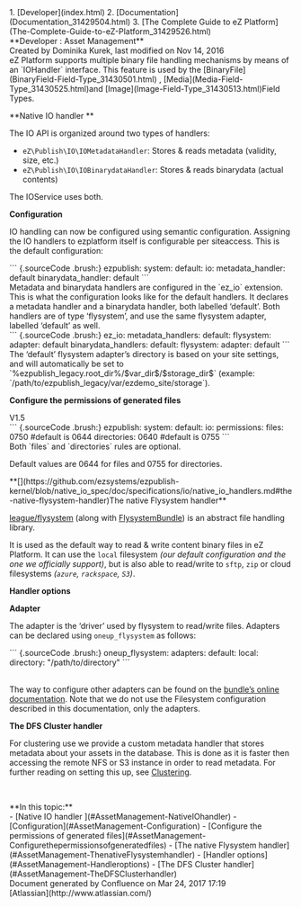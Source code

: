 <div id="page">
<div id="main" class="aui-page-panel">
<div id="main-header">
<div id="breadcrumb-section">
1.  [Developer](index.html)
2.  [Documentation](Documentation_31429504.html)
3.  [The Complete Guide to eZ
    Platform](The-Complete-Guide-to-eZ-Platform_31429526.html)

</div>
**Developer : Asset Management**

</div>
<div id="content" class="view">
<div class="page-metadata">
Created by Dominika Kurek, last modified on Nov 14, 2016

</div>
<div id="main-content" class="wiki-content group">
<div class="contentLayout2">
<div class="columnLayout two-right-sidebar"
data-layout="two-right-sidebar">
<div class="cell normal" data-type="normal">
<div class="innerCell">
eZ Platform supports multiple binary file handling mechanisms by means
of an `IOHandler` interface. This feature is used by the
[BinaryFile](BinaryField-Field-Type_31430501.html) ,
[Media](Media-Field-Type_31430525.html)and
[Image](Image-Field-Type_31430513.html)Field Types.

**Native IO handler **

The IO API is organized around two types of handlers:

-   `eZ\Publish\IO\IOMetadataHandler`: Stores & reads metadata
    (validity, size, etc.)
-   `eZ\Publish\IO\IOBinarydataHandler`: Stores & reads binarydata
    (actual contents)

The IOService uses both.

**Configuration**

IO handling can now be configured using semantic configuration.
Assigning the IO handlers to ezplatform itself is configurable per
siteaccess. This is the default configuration:

<div class="code panel pdl" style="border-width: 1px;">
<div class="codeContent panelContent pdl">
``` {.sourceCode .brush:}
ezpublish:
    system:
        default:
            io:
                metadata_handler: default
                binarydata_handler: default
```

</div>
</div>
Metadata and binarydata handlers are configured in the `ez_io`
extension. This is what the configuration looks like for the default
handlers. It declares a metadata handler and a binarydata handler, both
labelled ‘default’. Both handlers are of type ‘flysystem’, and use the
same flysystem adapter, labelled ‘default’ as well.

<div class="code panel pdl" style="border-width: 1px;">
<div class="codeContent panelContent pdl">
``` {.sourceCode .brush:}
ez_io:
    metadata_handlers:
        default:
            flysystem:
                adapter: default
    binarydata_handlers:
        default:
            flysystem:
                adapter: default
```

</div>
</div>
<div class="action-body flooded">
The ‘default’ flysystem adapter’s directory is based on your site
settings, and will automatically be set to
`%ezpublish_legacy.root_dir%/$var_dir$/$storage_dir$` (example:
`/path/to/ezpublish_legacy/var/ezdemo_site/storage`).

**Configure the permissions of generated files**

<div class="syntaxplugin">
V1.5

<div class="code panel pdl" style="border-width: 1px;">
<div class="codeContent panelContent pdl">
``` {.sourceCode .brush:}
ezpublish:
    system:
        default:
            io:
                permissions: 
                    files: 0750 #default is 0644
                    directories: 0640 #default is 0755
```

</div>
</div>
Both `files` and `directories` rules are optional.

Default values are 0644 for files and 0755 for directories.

</div>
</div>
**[](https://github.com/ezsystems/ezpublish-kernel/blob/native_io_spec/doc/specifications/io/native_io_handlers.md#the-native-flysystem-handler)The
native Flysystem handler**

[league/flysystem](https://github.com/ezsystems/ezpublish-kernel/blob/native_io_spec/doc/specifications/io/flysystem.thephpleague.com)
(along with
[FlysystemBundle](https://github.com/1up-lab/OneupFlysystemBundle/)) is
an abstract file handling library.

It is used as the default way to read & write content binary files in eZ
Platform. It can use the `local` filesystem *(our default configuration
and the one we officially support)*, but is also able to read/write to
`sftp`, `zip` or cloud filesystems *(`azure`, `rackspace`, `S3`)*.

**Handler options**

**Adapter**

The adapter is the ‘driver’ used by flysystem to read/write files.
Adapters can be declared using `oneup_flysystem` as follows:

<div class="code panel pdl" style="border-width: 1px;">
<div class="codeContent panelContent pdl">
``` {.sourceCode .brush:}
oneup_flysystem:
    adapters:
        default:
            local:
                directory: "/path/to/directory"
```

</div>
</div>
 

The way to configure other adapters can be found on the [bundle’s online
documentation](https://github.com/1up-lab/OneupFlysystemBundle/blob/master/Resources/doc/index.md#step3-configure-your-filesystems).
Note that we do not use the Filesystem configuration described in this
documentation, only the adapters.

**The DFS Cluster handler**

For clustering use we provide a custom metadata handler that stores
metadata about your assets in the database. This is done as it is faster
then accessing the remote NFS or S3 instance in order to read metadata.
For further reading on setting this up,
see [Clustering](Clustering_31430387.html).

 

</div>
</div>
<div class="cell aside" data-type="aside">
<div class="innerCell">
**In this topic:**

<div class="toc-macro rbtoc1490375995079">
-   [Native IO handler ](#AssetManagement-NativeIOhandler)
    -   [Configuration](#AssetManagement-Configuration)
        -   [Configure the permissions of generated
            files](#AssetManagement-Configurethepermissionsofgeneratedfiles)
    -   [The native Flysystem
        handler](#AssetManagement-ThenativeFlysystemhandler)
        -   [Handler options](#AssetManagement-Handleroptions)
    -   [The DFS Cluster handler](#AssetManagement-TheDFSClusterhandler)

</div>
</div>
</div>
</div>
</div>
</div>
</div>
</div>
<div id="footer" role="contentinfo">
<div class="section footer-body">
Document generated by Confluence on Mar 24, 2017 17:19

<div id="footer-logo">
[Atlassian](http://www.atlassian.com/)

</div>
</div>
</div>
</div>

